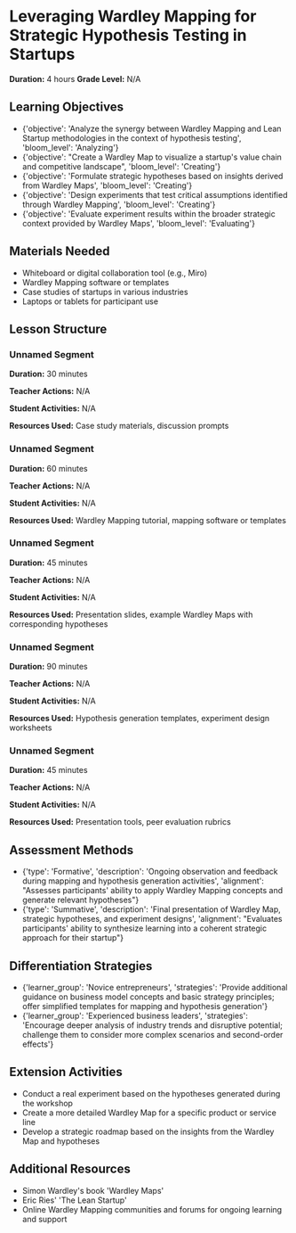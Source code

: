 # Leveraging Wardley Mapping for Strategic Hypothesis Testing in Startups

**Duration:** 4 hours
**Grade Level:** N/A

## Learning Objectives
- {'objective': 'Analyze the synergy between Wardley Mapping and Lean Startup methodologies in the context of hypothesis testing', 'bloom_level': 'Analyzing'}
- {'objective': "Create a Wardley Map to visualize a startup's value chain and competitive landscape", 'bloom_level': 'Creating'}
- {'objective': 'Formulate strategic hypotheses based on insights derived from Wardley Maps', 'bloom_level': 'Creating'}
- {'objective': 'Design experiments that test critical assumptions identified through Wardley Mapping', 'bloom_level': 'Creating'}
- {'objective': 'Evaluate experiment results within the broader strategic context provided by Wardley Maps', 'bloom_level': 'Evaluating'}

## Materials Needed
- Whiteboard or digital collaboration tool (e.g., Miro)
- Wardley Mapping software or templates
- Case studies of startups in various industries
- Laptops or tablets for participant use

## Lesson Structure
### Unnamed Segment
**Duration:** 30 minutes

**Teacher Actions:** N/A

**Student Activities:** N/A

**Resources Used:** Case study materials, discussion prompts

### Unnamed Segment
**Duration:** 60 minutes

**Teacher Actions:** N/A

**Student Activities:** N/A

**Resources Used:** Wardley Mapping tutorial, mapping software or templates

### Unnamed Segment
**Duration:** 45 minutes

**Teacher Actions:** N/A

**Student Activities:** N/A

**Resources Used:** Presentation slides, example Wardley Maps with corresponding hypotheses

### Unnamed Segment
**Duration:** 90 minutes

**Teacher Actions:** N/A

**Student Activities:** N/A

**Resources Used:** Hypothesis generation templates, experiment design worksheets

### Unnamed Segment
**Duration:** 45 minutes

**Teacher Actions:** N/A

**Student Activities:** N/A

**Resources Used:** Presentation tools, peer evaluation rubrics

## Assessment Methods
- {'type': 'Formative', 'description': 'Ongoing observation and feedback during mapping and hypothesis generation activities', 'alignment': "Assesses participants' ability to apply Wardley Mapping concepts and generate relevant hypotheses"}
- {'type': 'Summative', 'description': 'Final presentation of Wardley Map, strategic hypotheses, and experiment designs', 'alignment': "Evaluates participants' ability to synthesize learning into a coherent strategic approach for their startup"}

## Differentiation Strategies
- {'learner_group': 'Novice entrepreneurs', 'strategies': 'Provide additional guidance on business model concepts and basic strategy principles; offer simplified templates for mapping and hypothesis generation'}
- {'learner_group': 'Experienced business leaders', 'strategies': 'Encourage deeper analysis of industry trends and disruptive potential; challenge them to consider more complex scenarios and second-order effects'}

## Extension Activities
- Conduct a real experiment based on the hypotheses generated during the workshop
- Create a more detailed Wardley Map for a specific product or service line
- Develop a strategic roadmap based on the insights from the Wardley Map and hypotheses

## Additional Resources
- Simon Wardley's book 'Wardley Maps'
- Eric Ries' 'The Lean Startup'
- Online Wardley Mapping communities and forums for ongoing learning and support
